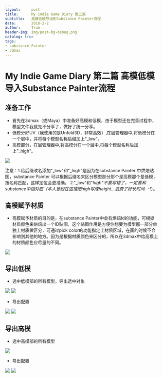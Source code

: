 ```yaml
---
layout:     post
title:      My Indie Game Diary 第二篇
subtitle:   高模低模导出到Substance Painter流程
date:       2018-2-2
author:     Trum
header-img: img/post-bg-debug.png
catalog: true
tags:
- substance Painter
- 3dmax
---
```


# My Indie Game Diary 第二篇 高模低模导入Substance Painter流程
## 准备工作
- 首先在3dmax（或Maya）中准备好高模和低模，由于模型还在完善过程中，模型文件我就先不分享了，做好了统一分享。
- 低模分好UV（我使用的是Unfold3D，非常高效）,在层管理器中,将低模分在一个层中，并将每个模型名称后缀加上"_low"。
- 高模部分，在层管理器中,将高模分在一个层中,将每个模型名称后加上"_high"。

![](http://mingchuan.wang/img/MyIndieGameDiary/1.png)

注意：1.给后缀改名添加"_low"和"_high"是因为在substance Painter 中烘焙贴图，substance Painter 可以根据后缀名来区分模型部分那个是高模那个是低模，按名称匹配，这样定位会更准确。 
2."_low"和"_high"不要写错了，一定要和substance中相对应（本人曾经在这错把high写成height...浪费了好长时间 -_-!）。
## 高模赋予材质
- 高模赋予材质的目的是，在substance Painter中会有烘焙Id的功能，可根据材质颜色来烘焙出一个ID贴图，这个贴图作用是方便你想要为模型那一部分单独上材质做区分，可通过pick color的功能指定上材质区域，在画的时候不会影响到其他的地方。因为是根据材质颜色来区分的，所以在3dmax中给高模上的材质颜色应尽量的不同。

![](http://mingchuan.wang/img/MyIndieGameDiary_2/9.png)

## 导出低模
- 选中低模部的所有模型，导出选中对象

![](http://mingchuan.wang/img/MyIndieGameDiary_2/2.png)
![](http://mingchuan.wang/img/MyIndieGameDiary_2/3.png)

- 导出配置

![](http://mingchuan.wang/img/MyIndieGameDiary_2/4.png)
![](http://mingchuan.wang/img/MyIndieGameDiary_2/5.png)

## 导出高模

- 选中高模部的所有模型

![](http://mingchuan.wang/img/MyIndieGameDiary_2/6.png)

- 导出配置

![](http://mingchuan.wang/img/MyIndieGameDiary_2/8.png)
![](http://mingchuan.wang/img/MyIndieGameDiary_2/7.png)

